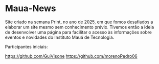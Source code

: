 # Maua-News
Site criado na semana Print, no ano de 2025, em que fomos desafiados a elaborar um site mesmo sem conhecimento prévio. Tivemos então a ideia de desenvolver uma página para facilitar o acesso às informações sobre eventos e novidades do Instituto Mauá de Tecnologia.

Participantes iniciais:

https://github.com/GuiVisone
https://github.com/morenoPedro06

